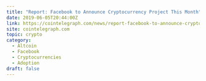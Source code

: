 ```yaml
---
title: "Report: Facebook to Announce Cryptocurrency Project This Month"
date: 2019-06-05T20:44:00Z
link: https://cointelegraph.com/news/report-facebook-to-announce-cryptocurrency-project-this-month?utm_medium=RSS&utm_source=hune
site: cointelegraph.com
topic: crypto
category:
  - Altcoin
  - Facebook
  - Cryptocurrencies
  - Adoption
draft: false
---
```

